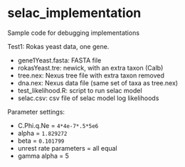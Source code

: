 # selac_implementation

Sample code for debugging implementations

Test1: Rokas yeast data, one gene.

* gene1Yeast.fasta: FASTA file
* rokasYeast.tre: newick, with an extra taxon (Calb)
* tree.nex: Nexus tree file with extra taxon removed
* dna.nex: Nexus data file (same set of taxa as tree.nex)
* test_likelihood.R: script to run selac model
* selac.csv: csv file of selac model log likelihoods

Parameter settings:

* C.Phi.q.Ne = `4*4e-7*.5*5e6`
* alpha = `1.829272`
* beta = `0.101799`
* unrest rate parameters = all equal
* gamma alpha = 5
